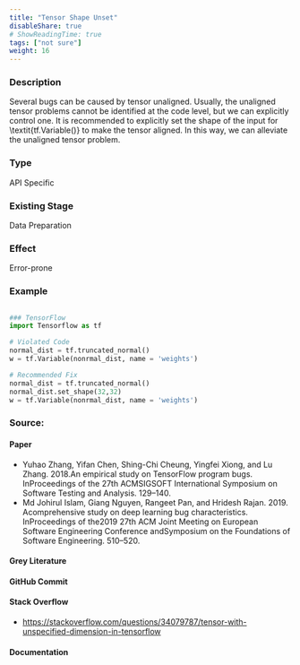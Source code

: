 ```yaml
---
title: "Tensor Shape Unset"
disableShare: true
# ShowReadingTime: true
tags: ["not sure"]
weight: 16
---
```


### Description
Several bugs can be caused by tensor unaligned. Usually, the unaligned tensor problems cannot be identified at the code level, but we can explicitly control one. It is recommended to explicitly set the shape of the input for \textit{tf.Variable()} to make the tensor aligned. In this way, we can alleviate the unaligned tensor problem.

### Type
API Specific

### Existing Stage
Data Preparation

### Effect
Error-prone

### Example

```python

### TensorFlow
import Tensorflow as tf

# Violated Code
normal_dist = tf.truncated_normal()
w = tf.Variable(nonrmal_dist, name = 'weights')

# Recommended Fix
normal_dist = tf.truncated_normal()
normal_dist.set_shape(32,32)
w = tf.Variable(nonrmal_dist, name = 'weights')

```

### Source:

#### Paper 
- Yuhao Zhang, Yifan Chen, Shing-Chi Cheung, Yingfei Xiong, and Lu Zhang. 2018.An empirical study on TensorFlow program bugs. InProceedings of the 27th ACMSIGSOFT International Symposium on Software Testing and Analysis. 129–140.
- Md Johirul Islam, Giang Nguyen, Rangeet Pan, and Hridesh Rajan. 2019.   Acomprehensive study on deep learning bug characteristics. InProceedings of the2019 27th ACM Joint Meeting on European Software Engineering Conference andSymposium on the Foundations of Software Engineering. 510–520.

#### Grey Literature

#### GitHub Commit

#### Stack Overflow
- https://stackoverflow.com/questions/34079787/tensor-with-unspecified-dimension-in-tensorflow

#### Documentation

